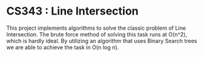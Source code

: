 # CS343 : Line Intersection

This project implements algorithms to solve the classic problem of Line Intersection. The brute force method of solving this task runs at O(n^2), which is hardly ideal. By utilizing an algorithm that uses Binary Search trees we are able to achieve the task in O(n log n).